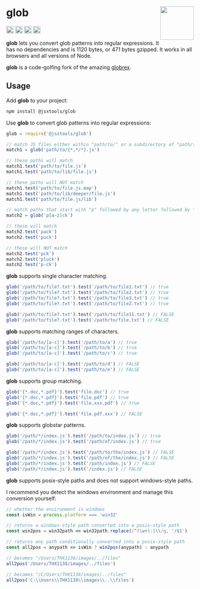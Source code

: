 # glob [<img src="https://avatars.githubusercontent.com/u/52989093" alt="" width="90" height="90" align="right">][glob]

[<img alt="npm version" src="https://img.shields.io/npm/v/@jsxtools/glob.svg" height="20">](https://www.npmjs.com/package/@jsxtools/glob)
[<img alt="build status" src="https://img.shields.io/travis/jsxtools/glob/master.svg" height="20">](https://travis-ci.org/jsxtools/glob)
[<img alt="issue tracker" src="https://img.shields.io/github/issues/jsxtools/glob.svg" height="20">](https://github.com/jsxtools/glob/issues)
[<img alt="pull requests" src="https://img.shields.io/github/issues-pr/jsxtools/glob.svg" height="20">](https://github.com/jsxtools/glob/pulls)

**glob** lets you convert glob patterns into regular expressions.
It has no dependencies and is 1120 bytes, or 471 bytes gzipped.
It works in all browsers and all versions of Node.

**glob** is a code-golfing fork of the amazing [globrex].

## Usage

Add **glob** to your project:

```sh
npm install @jsxtools/glob
```

Use **glob** to convert glob patterns into regular expressions:

```js
glob = require('@jsxtools/glob')

// match JS files either within "path/to/" or a subdirectory of "path/to/"
match1 = glob('path/to/{*,*/*}.js')

// these paths will match
match1.test('path/to/file.js')
match1.test('path/to/lib/file.js')

// these paths will NOT match
match1.test('path/to/file.js.map')
match1.test('path/to/lib/deeper/file.js')
match1.test('path/to/file.js/lib')

// match paths that start with "p" followed by any letter followed by "ck"
match2 = glob('p[a-z]ck')

// these will match
match2.test('pack')
match2.test('puck')

// these will NOT match
match2.test('pck')
match2.test('pluck')
match2.test('p-ck')
```

**glob** supports single character matching.

```js
glob('/path/to/file?.txt').test('/path/to/file1.txt') // true
glob('/path/to/file?.txt').test('/path/to/file2.txt') // true
glob('/path/to/file?.txt').test('/path/to/file3.txt') // true
glob('/path/to/file?.txt').test('/path/to/fileZ.txt') // true

glob('/path/to/file?.txt').test('/path/to/file11.txt') // FALSE
glob('/path/to/file?.txt').test('/path/to/file.txt') // FALSE
```

**glob** supports matching ranges of characters.

```js
glob('/path/to/[a-c]').test('/path/to/a') // true
glob('/path/to/[a-c]').test('/path/to/b') // true
glob('/path/to/[a-c]').test('/path/to/c') // true

glob('/path/to/[a-c]').test('/path/to/d') // FALSE
glob('/path/to/[a-c]').test('/path/to/e') // FALSE
```

**glob** supports group matching.

```js
glob('{*.doc,*.pdf}').test('file.doc') // true
glob('{*.doc,*.pdf}').test('file.pdf') // true
glob('{*.doc,*.pdf}').test('file.xxx.pdf') // true

glob('{*.doc,*.pdf}').test('file.pdf.xxx') // FALSE
```

**glob** supports globstar patterns.

```js
glob('/path/*/index.js').test('/path/to/index.js') // true
glob('/path/*/index.js').test('/path/of/index.js') // true

glob('/path/*/index.js').test('/path/to/the/index.js') // FALSE
glob('/path/*/index.js').test('/path/of/the/index.js') // FALSE
glob('/path/*/index.js').test('/path/index.js') // FALSE
glob('/path/*/index.js').test('/index.js') // FALSE
```

**glob** supports posix-style paths and does not support windows-style paths.

I recommend you detect the windows environment and manage this conversion yourself:

```js
// whether the environment is windows
const isWin = process.platform === 'win32'

// returns a windows-style path converted into a posix-style path
const win2pos = win32path => win32path.replace(/^(\w+):|\\/g, '/$1')

// returns any path conditionally converted into a posix-style path
const all2pos = anypath => isWin ? win2pos(anypath) : anypath

// becomes "/Users/THX1138/images/../files"
all2pos('/Users/THX1138/images/../files')

// becomes "/C/Users/THX1138/images/../files"
all2pos('C:\\Users\\THX1138\\images\\..\\files')
```

[glob]: https://github.com/jsxtools/glob
[globrex]: https://github.com/terkelg/globrex
